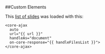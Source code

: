 ##Custom Elements

This <a target="_blank" href="./presentation/slides/">list of slides</a> was loaded with this:

```markup
<core-ajax
  auto
  url="{{ url }}"
  handleAs="document"
  on-core-response="{{ handleFilesList }}">
</core-ajax>
```
<a class="docs" target="_blank" href="http://www.polymer-project.org/platform/custom-elements.html"></a>